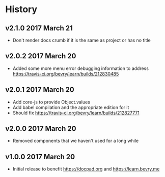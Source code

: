 # History

## v2.1.0 2017 March 21
- Don't render docs crumb if it is the same as project or has no title

## v2.0.2 2017 March 20
- Added some more menu error debugging information to address https://travis-ci.org/bevry/learn/builds/212830485

## v2.0.1 2017 March 20
- Add core-js to provide Object.values
- Add babel compilation and the appropriate edition for it
- Should fix https://travis-ci.org/bevry/learn/builds/212827771

## v2.0.0 2017 March 20
- Removed components that we haven't used for a long while

## v1.0.0 2017 March 20
- Initial release to benefit https://docpad.org and https://learn.bevry.me
